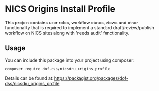 # NICS Origins Install Profile

This project contains user roles, workflow states, views and other functionality that is required to implement
a standard draft/review/publish workflow on NICS sites along with 'needs audit' functionality.

## Usage

You can include this package into your project using composer:
```
composer require dof-dss/nicsdru_origins_profile
```
Details can be found at: https://packagist.org/packages/dof-dss/nicsdru_origins_profile
